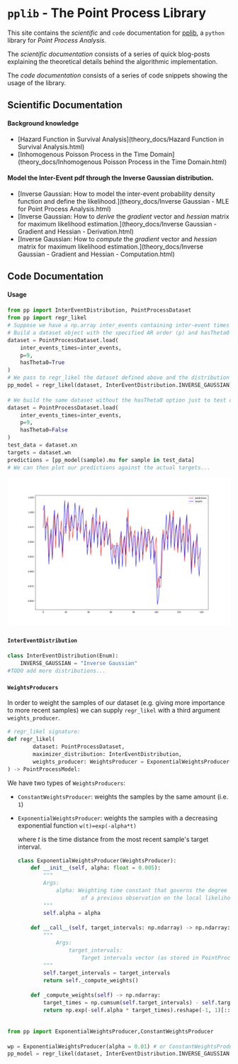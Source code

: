 # `pplib` - The Point Process Library

This site contains the *scientific* and `code` documentation for [pplib](https://github.com/andreabonvini/pplib), a `python` library for *Point Process Analysis*.

The *scientific documentation* consists of a series of quick blog-posts explaining the theoretical details behind the algorithmic implementation.

The *code documentation* consists of a series of code snippets showing the usage of the library.

## Scientific Documentation

#### Background knowledge

- [Hazard Function in Survival Analysis](theory_docs/Hazard Function in Survival Analysis.html)
- [Inhomogenous Poisson Process in the Time Domain](theory_docs/Inhomogenous Poisson Process in the Time Domain.html)

#### Model the Inter-Event pdf through the Inverse Gaussian distribution.

- [Inverse Gaussian: How to model the inter-event probability density function and define the likelihood.](theory_docs/Inverse Gaussian - MLE for Point Process Analysis.html)
- [Inverse Gaussian: How to *derive* the *gradient* vector and *hessian* matrix for maximum likelihood estimation.](theory_docs/Inverse Gaussian - Gradient and Hessian - Derivation.html)
- [Inverse Gaussian: How to *compute* the *gradient* vector and *hessian* matrix for maximum likelihood estimation.](theory_docs/Inverse Gaussian - Gradient and Hessian - Computation.html)

## Code Documentation

#### Usage

```python
from pp import InterEventDistribution, PointProcessDataset
from pp import regr_likel
# Suppose we have a np.array inter_events containing inter-event times expressed in seconds.
# Build a dataset object with the specified AR order (p) and hasTheta0 option (if we want to account for the bias)
dataset = PointProcessDataset.load(
    inter_events_times=inter_events,
    p=9,
    hasTheta0=True
)
# We pass to regr_likel the dataset defined above and the distribution we want to fit 
pp_model = regr_likel(dataset, InterEventDistribution.INVERSE_GAUSSIAN)

# We build the same dataset without the hasTheta0 option just to test our model:
dataset = PointProcessDataset.load(
    inter_events_times=inter_events,
    p=9,
    hasTheta0=False
)
test_data = dataset.xn
targets = dataset.wn
predictions = [pp_model(sample).mu for sample in test_data]
# We can then plot our predictions against the actual targets...
```

![](images/plot.png)

#### `InterEventDistribution`

```python
class InterEventDistribution(Enum):
    INVERSE_GAUSSIAN = "Inverse Gaussian"
#TODO add more distributions...
```

#### `WeightsProducers`

In order to weight the samples of our dataset (e.g. giving more importance to more recent samples) we can supply `regr_likel`  with a third argument `weights_producer`.

```python
# regr_likel signature:
def regr_likel(
        dataset: PointProcessDataset,
        maximizer_distribution: InterEventDistribution,
        weights_producer: WeightsProducer = ExponentialWeightsProducer()
) -> PointProcessModel:
```

We have two types of `WeightsProducers`:

- `ConstantWeightsProducer`: weights the samples by the same amount (i.e. `1`)

- `ExponentialWeightsProducer`: weights the samples with a decreasing exponential function `w(t)=exp(-alpha*t)`

	where $t$ is the time distance from the most recent sample's target interval.

	```python
	class ExponentialWeightsProducer(WeightsProducer):
	    def __init__(self, alpha: float = 0.005):
	        """
	        Args:
	            alpha: Weighting time constant that governs the degree of influence
	                    of a previous observation on the local likelihood.
	        """
	        self.alpha = alpha
	
	    def __call__(self, target_intervals: np.ndarray) -> np.ndarray:
	        """
	            Args:
	                target_intervals:
	                    Target intervals vector (as stored in PointProcessDataset.wn)
	        """
	        self.target_intervals = target_intervals
	        return self._compute_weights()
	
	    def _compute_weights(self) -> np.ndarray:
	        target_times = np.cumsum(self.target_intervals) - self.target_intervals[0]
	        return np.exp(-self.alpha * target_times).reshape(-1, 1)[::-1]
	 
	```

```python
from pp import ExponentialWeightsProducer,ConstantWeightsProducer

wp = ExponentialWeightsProducer(alpha = 0.01) # or ConstantWeightsProducer()
pp_model = regr_likel(dataset, InterEventDistribution.INVERSE_GAUSSIAN, wp)
```

